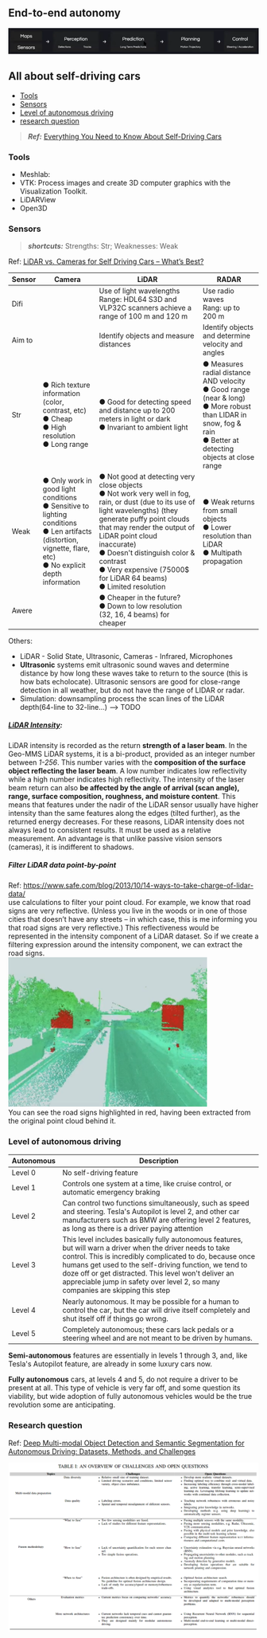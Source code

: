 <!-- CSS -->
<link rel="stylesheet" style="text/css" href="styles.css">
<!--     -->

## End-to-end autonomy
![](doc/autonomy_stack.png)

## All about self-driving cars
- [Tools](#tools)
- [Sensors](#sensors)
- [Level of autonomous driving](#level-of-autonomous-driving)
- [research question](#research-question)

> **_Ref:_** [Everything You Need to Know About Self-Driving Cars](https://www.fool.com/investing/2017/06/03/everything-you-need-to-know-about-self-driving-car.aspx)

### Tools
- Meshlab: 
- VTK: Process images and create 3D computer graphics with the Visualization Toolkit.
- LiDARView
- Open3D

### Sensors

> **_shortcuts:_** Strengths: Str; Weaknesses: Weak

Ref: [LiDAR vs. Cameras for Self Driving Cars – What’s Best?](https://www.autopilotreview.com/lidar-vs-cameras-self-driving-cars/)

| Sensor | Camera | LiDAR | RADAR |
| -- | -- | -- | -- |
| Difi | | Use of light wavelengths <br/> Range: HDL64 S3D and VLP32C scanners achieve a range of 100 m and 120 m | Use radio waves <br/> Rang: up to 200 m | 
| Aim to | | Identify objects and measure distances | Identify objects and determine velocity and angles |
| Str | ● Rich texture information (color, contrast, etc) <br/> ● Cheap <br/> ● High resolution <br/> ● Long range | ● Good for detecting speed and distance up to 200 meters in light or dark <br/> ● Invariant to ambient light | ● Measures radial distance AND velocity <br/> ● Good range (near & long) <br/> ● More robust than LIDAR in snow, fog & rain <br/> ● Better at detecting objects at close range |
| Weak | ● Only work in good light conditions <br/> ● Sensitive to lighting conditions <br/> ● Len artifacts (distortion, vignette, flare, etc) <br/>● No explicit depth information | ● Not good at detecting very close objects <br/> ● Not work very well in fog, rain, or dust (due to its use of light wavelengths) (they generate puffy point clouds that may render the output of LiDAR point cloud inaccurate) <br/> ● Doesn't distinguish color & contrast <br/> ● Very expensive (75000$ for LiDAR 64 beams) <br/> ● Limited resolution | ● Weak returns from small objects <br/> ● Lower resolution than LiDAR <br/> ● Multipath propagation |
| Awere | | ● Cheaper in the future? <br/> ● Down to low resolution (32, 16, 4 beams) for cheaper | |

Others: 
- LiDAR - Solid State, Ultrasonic, Cameras - Infrared, Microphones
- **Ultrasonic** systems emit ultrasonic sound waves and determine distance by how long these waves take to return to the source (this is how bats echolocate). Ultrasonic sensors are good for close-range detection in all weather, but do not have the range of LIDAR or radar.
- Simulation: downsampling process the scan lines of the LiDAR depth(64-line to 32-line...) --> TODO

##### [LiDAR Intensity](https://geodetics.com/lidar-intensity-applications/):
LiDAR intensity is recorded as the return **strength of a laser beam**. In the Geo-MMS LiDAR systems, it is a bi-product, provided as an integer number between *1-256*. This number varies with the **composition of the surface object reflecting the laser beam**. A low number indicates low reflectivity while a high number indicates high reflectivity. The intensity of the laser beam return can also **be affected by the angle of arrival (scan angle), range, surface composition, roughness, and moisture content**.  This means that features under the nadir of the LiDAR sensor usually have higher intensity than the same features along the edges (tilted further), as the returned energy decreases. For these reasons, LiDAR intensity does not always lead to consistent results. It must be used as a relative measurement.  An advantage is that unlike passive vision sensors (cameras), it is indifferent to shadows.

##### Filter LiDAR data point-by-point 
Ref: https://www.safe.com/blog/2013/10/14-ways-to-take-charge-of-lidar-data/  
use calculations to filter your point cloud. For example, we know that road signs are very reflective. (Unless you live in the woods or in one of those cities that doesn’t have any streets – in which case, this is me informing you that road signs are very reflective.) This reflectiveness would be represented in the intensity component of a LiDAR dataset. So if we create a filtering expression around the intensity component, we can extract the road signs.  
![](doc/filter_inten_lidar.png)  
You can see the road signs highlighted in red, having been extracted from the original point cloud behind it.

### Level of autonomous driving

| Autonomous | Description |
| -- | -- |
| Level 0 | No self-driving feature |
| Level 1 | Controls one system at a time, like cruise control, or automatic emergency braking |
| Level 2 | Can control two functions simultaneously, such as speed and steering. Tesla's Autopilot is level 2, and other car manufacturers such as BMW are offering level 2 features, as long as there is a driver paying attention |
| Level 3 | This level includes basically fully autonomous features, but will warn a driver when the driver needs to take control. This is incredibly complicated to do, because once humans get used to the self-driving function, we tend to doze off or get distracted. This level won't deliver an appreciable jump in safety over level 2, so many companies are skipping this step |
| Level 4 | Nearly autonomous. It may be possible for a human to control the car, but the car will drive itself completely and shut itself off if things go wrong. |
| Level 5 | Completely autonomous; these cars lack pedals or a steering wheel and are not meant to be driven by humans. |

**Semi-autonomous** features are essentially in levels 1 through 3, and, like Tesla's Autopilot feature, are already in some luxury cars now.

**Fully autonomous** cars, at levels 4 and 5, do not require a driver to be present at all. This type of vehicle is very far off, and some question its viability, but wide adoption of fully autonomous vehicles would be the true revolution some are anticipating.

### Research question

Ref: [Deep Multi-modal Object Detection and Semantic Segmentation for Autonomous Driving: Datasets, Methods, and Challenges](https://arxiv.org/pdf/1902.07830.pdf)

![](doc/open_research_question.png)

